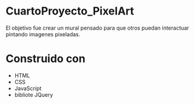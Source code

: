 # CuartoProyecto_PixelArt
El objetivo fue crear un mural pensado para que otros puedan interactuar pintando imagenes pixeladas.

# Construido con
  * HTML
  * CSS 
  * JavaScript
  * bibliote JQuery
